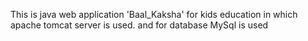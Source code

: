 This is java web application 'Baal_Kaksha' for kids education 
in which apache tomcat server is used.
and for database MySql is used
